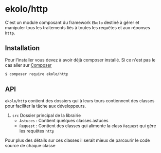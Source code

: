 # ekolo/http

C'est un module composant du framework `Ekolo` destiné à gérer et manipuler tous les traitements liés à toutes les requêtes et aux réponses `http`.

## Installation

Pour l'installer vous devez à avoir déjà composer installé. Si ce n'est pas le cas aller sur  [Composer](https://getcomposer.org/)

```bash
$ composer require ekolo/http
```

## API

`ekolo/http` contient des dossiers qui à leurs tours contiennent des classes pour faciliter la tâche aux développeurs.

1. `src` Dossier principal de la librairie
    * `Astuces` : Contient quelques classes astuces
    * `Request` : Contient des classes qui alimente la class `Request` qui gère les requêtes `http`

Pour plus des détails sur ces classes il serait mieux de parcourir le code source de chaque classe